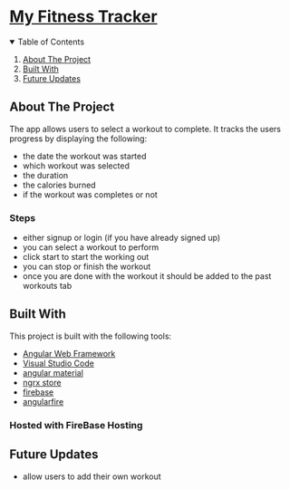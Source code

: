 # [My Fitness Tracker](https://ng-fitness-tracker-4126a.web.app/)


<!-- TABLE OF CONTENTS -->
<details open="open">
  <summary>Table of Contents</summary>
  <ol>
    <li>
      <a href="#about-the-project">About The Project</a>
    </li>
    <li>
      <a href="#built-with">Built With</a>
    </li>
    <li>
      <a href="#future-updates">Future Updates</a>
    </li>
  </ol>
</details>


<!-- ABOUT THE PROJECT -->
## About The Project
The app allows users to select a workout to complete. It tracks the users progress by displaying the following:
* the date the workout was started
* which workout was selected
* the duration
* the calories burned
* if the workout was completes or not

### Steps
* either signup or login (if you have already signed up)
* you can select a workout to perform
* click start to start the working out
* you can stop or finish the workout
* once you are done with the workout it should be added to the past workouts tab

## Built With
This project is built with the following tools:
* [Angular Web Framework](https://angular.io/)
* [Visual Studio Code](https://code.visualstudio.com/)
* [angular material](https://material.angular.io/)
* [ngrx store](https://ngrx.io/)
* [firebase](https://firebase.google.com/)
* [angularfire](https://github.com/angular/angularfire)

### Hosted with FireBase Hosting

## Future Updates
* allow users to add their own workout
